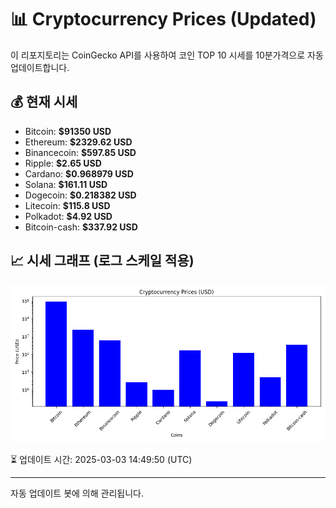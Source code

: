 
# 📊 Cryptocurrency Prices (Updated)

이 리포지토리는 CoinGecko API를 사용하여 코인 TOP 10 시세를 10분가격으로 자동 업데이트합니다.

## 💰 현재 시세
- Bitcoin: **$91350 USD**
- Ethereum: **$2329.62 USD**
- Binancecoin: **$597.85 USD**
- Ripple: **$2.65 USD**
- Cardano: **$0.968979 USD**
- Solana: **$161.11 USD**
- Dogecoin: **$0.218382 USD**
- Litecoin: **$115.8 USD**
- Polkadot: **$4.92 USD**
- Bitcoin-cash: **$337.92 USD**

## 📈 시세 그래프 (로그 스케일 적용)
![Crypto Prices](crypto_prices.png)

⏳ 업데이트 시간: 2025-03-03 14:49:50 (UTC)

---
자동 업데이트 봇에 의해 관리됩니다.
